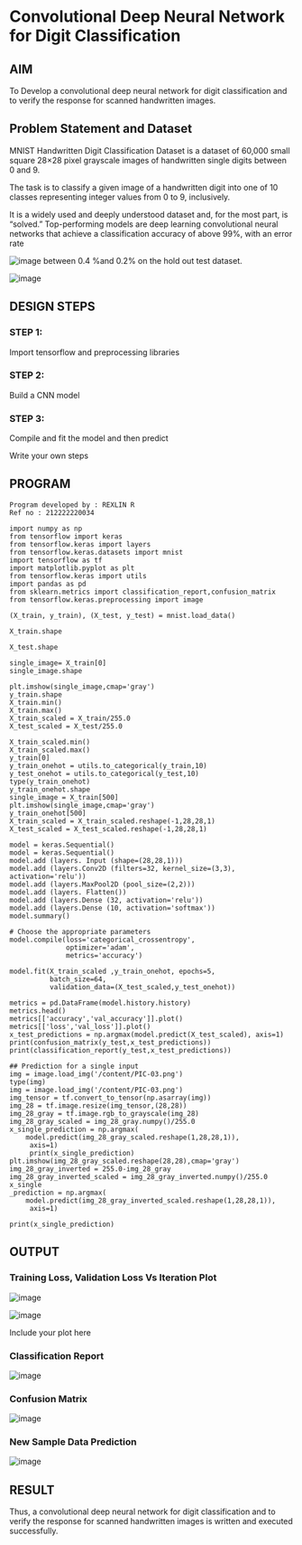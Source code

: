 # Convolutional Deep Neural Network for Digit Classification

## AIM

To Develop a convolutional deep neural network for digit classification and to verify the response for scanned handwritten images.

## Problem Statement and Dataset

MNIST Handwritten Digit Classification Dataset is a dataset of 60,000 small square 28×28 pixel grayscale images of handwritten single digits between 0 and 9.

The task is to classify a given image of a handwritten digit into one of 10 classes representing integer values from 0 to 9, inclusively.

It is a widely used and deeply understood dataset and, for the most part, is “solved.” Top-performing models are deep learning convolutional neural networks that achieve a classification accuracy of above 99%, with an error rate

![image](https://github.com/rexlinrajan2004/mnist-classification/assets/119406566/f6159851-0275-4536-8478-228e44d5ff75)
between 0.4 %and 0.2% on the hold out test dataset.


![image](https://github.com/rexlinrajan2004/mnist-classification/assets/119406566/2e8811d3-9020-42b4-9a3f-e0b99f9e14ce)




## DESIGN STEPS

### STEP 1:
Import tensorflow and preprocessing libraries

### STEP 2:
Build a CNN model

### STEP 3:
Compile and fit the model and then predict

Write your own steps

## PROGRAM
```
Program developed by : REXLIN R
Ref no : 212222220034

import numpy as np
from tensorflow import keras
from tensorflow.keras import layers
from tensorflow.keras.datasets import mnist
import tensorflow as tf
import matplotlib.pyplot as plt
from tensorflow.keras import utils
import pandas as pd
from sklearn.metrics import classification_report,confusion_matrix
from tensorflow.keras.preprocessing import image

(X_train, y_train), (X_test, y_test) = mnist.load_data()

X_train.shape

X_test.shape

single_image= X_train[0]
single_image.shape

plt.imshow(single_image,cmap='gray')
y_train.shape
X_train.min()
X_train.max()
X_train_scaled = X_train/255.0
X_test_scaled = X_test/255.0    

X_train_scaled.min()    
X_train_scaled.max()
y_train[0]
y_train_onehot = utils.to_categorical(y_train,10)
y_test_onehot = utils.to_categorical(y_test,10)
type(y_train_onehot)
y_train_onehot.shape
single_image = X_train[500]
plt.imshow(single_image,cmap='gray')
y_train_onehot[500]
X_train_scaled = X_train_scaled.reshape(-1,28,28,1)
X_test_scaled = X_test_scaled.reshape(-1,28,28,1)

model = keras.Sequential()
model = keras.Sequential()
model.add (layers. Input (shape=(28,28,1)))
model.add (layers.Conv2D (filters=32, kernel_size=(3,3), activation='relu')) 
model.add (layers.MaxPool2D (pool_size=(2,2)))
model.add (layers. Flatten())
model.add (layers.Dense (32, activation='relu'))
model.add (layers.Dense (10, activation='softmax'))
model.summary()

# Choose the appropriate parameters
model.compile(loss='categorical_crossentropy',
              optimizer='adam',
              metrics='accuracy')

model.fit(X_train_scaled ,y_train_onehot, epochs=5,
          batch_size=64, 
          validation_data=(X_test_scaled,y_test_onehot))

metrics = pd.DataFrame(model.history.history)
metrics.head()
metrics[['accuracy','val_accuracy']].plot()
metrics[['loss','val_loss']].plot()
x_test_predictions = np.argmax(model.predict(X_test_scaled), axis=1)
print(confusion_matrix(y_test,x_test_predictions))
print(classification_report(y_test,x_test_predictions))

## Prediction for a single input
img = image.load_img('/content/PIC-03.png')
type(img)
img = image.load_img('/content/PIC-03.png')
img_tensor = tf.convert_to_tensor(np.asarray(img))
img_28 = tf.image.resize(img_tensor,(28,28))
img_28_gray = tf.image.rgb_to_grayscale(img_28)
img_28_gray_scaled = img_28_gray.numpy()/255.0
x_single_prediction = np.argmax(
    model.predict(img_28_gray_scaled.reshape(1,28,28,1)),
     axis=1)
     print(x_single_prediction)
plt.imshow(img_28_gray_scaled.reshape(28,28),cmap='gray')
img_28_gray_inverted = 255.0-img_28_gray
img_28_gray_inverted_scaled = img_28_gray_inverted.numpy()/255.0
x_single
_prediction = np.argmax(
    model.predict(img_28_gray_inverted_scaled.reshape(1,28,28,1)),
     axis=1)

print(x_single_prediction)
```
## OUTPUT

### Training Loss, Validation Loss Vs Iteration Plot

![image](https://github.com/rexlinrajan2004/mnist-classification/assets/119406566/5e794aaf-f6c1-47fd-906f-123e026bfd94)

![image](https://github.com/rexlinrajan2004/mnist-classification/assets/119406566/6669b70b-37d2-4196-b3d4-40facb044952)



Include your plot here

### Classification Report


![image](https://github.com/rexlinrajan2004/mnist-classification/assets/119406566/f5500582-f329-48de-ab12-92328b814065)


### Confusion Matrix


![image](https://github.com/rexlinrajan2004/mnist-classification/assets/119406566/a4c77dd3-d8c6-4c11-ad66-3dda64db185a)


### New Sample Data Prediction


![image](https://github.com/rexlinrajan2004/mnist-classification/assets/119406566/4d6b8d4e-7f6c-46ff-9ef3-b65d2b208576)


## RESULT
Thus, a convolutional deep neural network for digit classification and to verify the response for scanned handwritten images is written and executed successfully.


